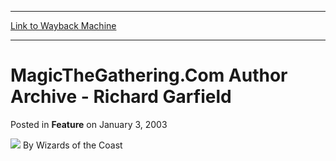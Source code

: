 
---
[Link to Wayback Machine](https://web.archive.org/web/20211016080533/https://magic.wizards.com/en/articles/archive/feature/magicthegatheringcom-author-archive-richard-garfield-2003-01-03)

[_metadata_:wayback_url]:- "https://magic.wizards.com/en/articles/archive/feature/magicthegatheringcom-author-archive-richard-garfield-2003-01-03"
[_metadata_:wayback_raw_url]:- "https://web.archive.org/web/20211016080533id_/https://magic.wizards.com/en/articles/archive/feature/magicthegatheringcom-author-archive-richard-garfield-2003-01-03"
[_metadata_:wayback_capture_timestamp]:- "2021-10-16 08:05:33+00:00"
[_metadata_:generator]:- "Drupal 7 (http://drupal.org)"
[_metadata_:publish_date]:- "2003-01-03"
---


MagicTheGathering.Com Author Archive - Richard Garfield
=======================================================



 Posted in **Feature**
 on January 3, 2003 






![](https://media.magic.wizards.com/styles/auth_small/public/images/person/wizards_author.jpg)
By Wizards of the Coast


















